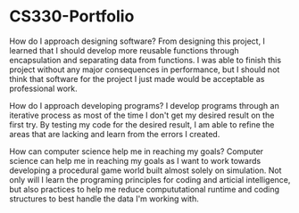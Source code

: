 # CS330-Portfolio
How do I approach designing software?
From designing this project, I learned that I should develop more reusable functions through encapsulation and separating data from functions. I was able to finish this
project without any major consequences in performance, but I should not think that software for the project I just made would be acceptable as professional work.

How do I approach developing programs?
I develop programs through an iterative process as most of the time I don't get my desired result on the first try. By testing my code for the desired result, I am able
to refine the areas that are lacking and learn from the errors I created.

How can computer science help me in reaching my goals?
Computer science can help me in reaching my goals as I want to work towards developing a procedural game world built almost solely on simulation. Not only will I learn 
the programing principles for coding and articial intelligence, but also practices to help me reduce compututational runtime and coding structures to best handle the 
data I'm working with.
